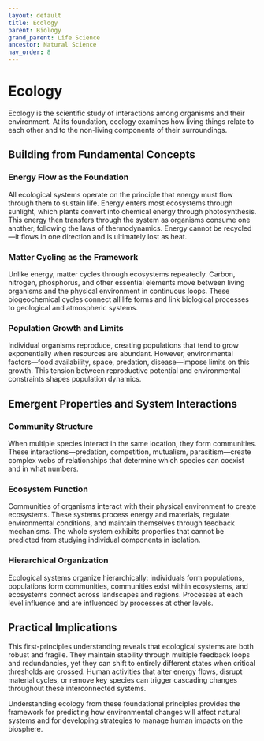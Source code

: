 ```yaml
---
layout: default
title: Ecology
parent: Biology
grand_parent: Life Science
ancestor: Natural Science
nav_order: 8
---
```


# Ecology

Ecology is the scientific study of interactions among organisms and their environment. At its foundation, ecology examines how living things relate to each other and to the non-living components of their surroundings.

## Building from Fundamental Concepts

### Energy Flow as the Foundation

All ecological systems operate on the principle that energy must flow through them to sustain life. Energy enters most ecosystems through sunlight, which plants convert into chemical energy through photosynthesis. This energy then transfers through the system as organisms consume one another, following the laws of thermodynamics. Energy cannot be recycled—it flows in one direction and is ultimately lost as heat.

### Matter Cycling as the Framework

Unlike energy, matter cycles through ecosystems repeatedly. Carbon, nitrogen, phosphorus, and other essential elements move between living organisms and the physical environment in continuous loops. These biogeochemical cycles connect all life forms and link biological processes to geological and atmospheric systems.

### Population Growth and Limits

Individual organisms reproduce, creating populations that tend to grow exponentially when resources are abundant. However, environmental factors—food availability, space, predation, disease—impose limits on this growth. This tension between reproductive potential and environmental constraints shapes population dynamics.

## Emergent Properties and System Interactions

### Community Structure

When multiple species interact in the same location, they form communities. These interactions—predation, competition, mutualism, parasitism—create complex webs of relationships that determine which species can coexist and in what numbers.

### Ecosystem Function

Communities of organisms interact with their physical environment to create ecosystems. These systems process energy and materials, regulate environmental conditions, and maintain themselves through feedback mechanisms. The whole system exhibits properties that cannot be predicted from studying individual components in isolation.

### Hierarchical Organization

Ecological systems organize hierarchically: individuals form populations, populations form communities, communities exist within ecosystems, and ecosystems connect across landscapes and regions. Processes at each level influence and are influenced by processes at other levels.

## Practical Implications

This first-principles understanding reveals that ecological systems are both robust and fragile. They maintain stability through multiple feedback loops and redundancies, yet they can shift to entirely different states when critical thresholds are crossed. Human activities that alter energy flows, disrupt material cycles, or remove key species can trigger cascading changes throughout these interconnected systems.

Understanding ecology from these foundational principles provides the framework for predicting how environmental changes will affect natural systems and for developing strategies to manage human impacts on the biosphere.
